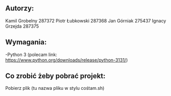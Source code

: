 ## Autorzy:

Kamil Grobelny 287372 
Piotr Łubkowski 287368
Jan Górniak 275437
Ignacy Grzejda 287375

## Wymagania:
-Python 3 (polecam link: https://www.python.org/downloads/release/python-3131/)

## Co zrobić żeby pobrać projekt:
Pobierz plik (tu nazwa pliku w stylu cośtam.sh)


